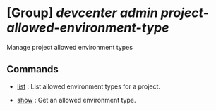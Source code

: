 # [Group] _devcenter admin project-allowed-environment-type_

Manage project allowed environment types

## Commands

- [list](/Commands/devcenter/admin/project-allowed-environment-type/_list.md)
: List allowed environment types for a project.

- [show](/Commands/devcenter/admin/project-allowed-environment-type/_show.md)
: Get an allowed environment type.
